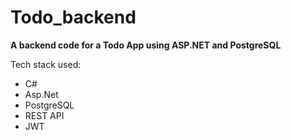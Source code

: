 # Todo_backend
<strong> A backend code for a Todo App using ASP.NET and PostgreSQL </strong>

Tech stack used:

<ul>
  <li>C#</li>
  <li>Asp.Net</li>
  <li>PostgreSQL</li>
  <li>REST API</li>
  <li>JWT</li>
</ul>
